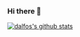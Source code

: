 ### Hi there 👋

<!--
**dalfos/dalfos** is a ✨ _special_ ✨ repository because its `README.md` (this file) appears on your GitHub profile.

Here are some ideas to get you started:

- 🔭 I’m currently working on ...
- 🌱 I’m currently learning ...
- 👯 I’m looking to collaborate on ...
- 🤔 I’m looking for help with ...
- 💬 Ask me about ...
- 📫 How to reach me: ...
- 😄 Pronouns: ...
- ⚡ Fun fact: ...
-->
[![dalfos's github stats](https://github-readme-stats.vercel.app/api?username=dalfos&show_icons=true)](https://github.com/anuraghazra/github-readme-stats)
